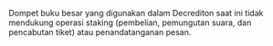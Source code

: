 Dompet buku besar yang digunakan dalam Decrediton saat ini tidak mendukung operasi staking (pembelian, pemungutan suara, dan pencabutan tiket) atau penandatanganan pesan.
